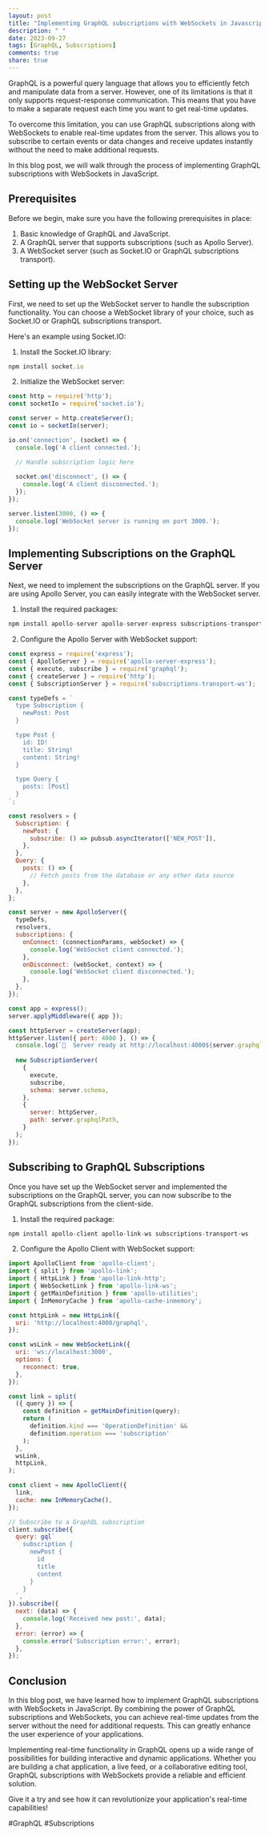 ```yaml
---
layout: post
title: "Implementing GraphQL subscriptions with WebSockets in Javascript"
description: " "
date: 2023-09-27
tags: [GraphQL, Subscriptions]
comments: true
share: true
---
```


GraphQL is a powerful query language that allows you to efficiently fetch and manipulate data from a server. However, one of its limitations is that it only supports request-response communication. This means that you have to make a separate request each time you want to get real-time updates.

To overcome this limitation, you can use GraphQL subscriptions along with WebSockets to enable real-time updates from the server. This allows you to subscribe to certain events or data changes and receive updates instantly without the need to make additional requests.

In this blog post, we will walk through the process of implementing GraphQL subscriptions with WebSockets in JavaScript.

## Prerequisites

Before we begin, make sure you have the following prerequisites in place:

1. Basic knowledge of GraphQL and JavaScript.
2. A GraphQL server that supports subscriptions (such as Apollo Server).
3. A WebSocket server (such as Socket.IO or GraphQL subscriptions transport).

## Setting up the WebSocket Server

First, we need to set up the WebSocket server to handle the subscription functionality. You can choose a WebSocket library of your choice, such as Socket.IO or GraphQL subscriptions transport.

Here's an example using Socket.IO:

1. Install the Socket.IO library:

```javascript
npm install socket.io
```

2. Initialize the WebSocket server:

```javascript
const http = require('http');
const socketIo = require('socket.io');

const server = http.createServer();
const io = socketIo(server);

io.on('connection', (socket) => {
  console.log('A client connected.');

  // Handle subscription logic here
  
  socket.on('disconnect', () => {
    console.log('A client disconnected.');
  });
});

server.listen(3000, () => {
  console.log('WebSocket server is running on port 3000.');
});
```

## Implementing Subscriptions on the GraphQL Server

Next, we need to implement the subscriptions on the GraphQL server. If you are using Apollo Server, you can easily integrate with the WebSocket server.

1. Install the required packages:

```javascript
npm install apollo-server apollo-server-express subscriptions-transport-ws
```

2. Configure the Apollo Server with WebSocket support:

```javascript
const express = require('express');
const { ApolloServer } = require('apollo-server-express');
const { execute, subscribe } = require('graphql');
const { createServer } = require('http');
const { SubscriptionServer } = require('subscriptions-transport-ws');

const typeDefs = `
  type Subscription {
    newPost: Post
  }

  type Post {
    id: ID!
    title: String!
    content: String!
  }

  type Query {
    posts: [Post]
  }
`;

const resolvers = {
  Subscription: {
    newPost: {
      subscribe: () => pubsub.asyncIterator(['NEW_POST']),
    },
  },
  Query: {
    posts: () => {
      // Fetch posts from the database or any other data source
    },
  },
};

const server = new ApolloServer({
  typeDefs,
  resolvers,
  subscriptions: {
    onConnect: (connectionParams, webSocket) => {
      console.log('WebSocket client connected.');
    },
    onDisconnect: (webSocket, context) => {
      console.log('WebSocket client disconnected.');
    },
  },
});

const app = express();
server.applyMiddleware({ app });

const httpServer = createServer(app);
httpServer.listen({ port: 4000 }, () => {
  console.log(`🚀  Server ready at http://localhost:4000${server.graphqlPath}`);
  
  new SubscriptionServer(
    {
      execute,
      subscribe,
      schema: server.schema,
    },
    {
      server: httpServer,
      path: server.graphqlPath,
    }
  );
});
```

## Subscribing to GraphQL Subscriptions

Once you have set up the WebSocket server and implemented the subscriptions on the GraphQL server, you can now subscribe to the GraphQL subscriptions from the client-side.

1. Install the required package:

```javascript
npm install apollo-client apollo-link-ws subscriptions-transport-ws
```

2. Configure the Apollo Client with WebSocket support:

```javascript
import ApolloClient from 'apollo-client';
import { split } from 'apollo-link';
import { HttpLink } from 'apollo-link-http';
import { WebSocketLink } from 'apollo-link-ws';
import { getMainDefinition } from 'apollo-utilities';
import { InMemoryCache } from 'apollo-cache-inmemory';

const httpLink = new HttpLink({
  uri: 'http://localhost:4000/graphql',
});

const wsLink = new WebSocketLink({
  uri: 'ws://localhost:3000',
  options: {
    reconnect: true,
  },
});

const link = split(
  ({ query }) => {
    const definition = getMainDefinition(query);
    return (
      definition.kind === 'OperationDefinition' &&
      definition.operation === 'subscription'
    );
  },
  wsLink,
  httpLink,
);

const client = new ApolloClient({
  link,
  cache: new InMemoryCache(),
});

// Subscribe to a GraphQL subscription
client.subscribe({
  query: gql`
    subscription {
      newPost {
        id
        title
        content
      }
    }
  `,
}).subscribe({
  next: (data) => {
    console.log('Received new post:', data);
  },
  error: (error) => {
    console.error('Subscription error:', error);
  },
});

```

## Conclusion

In this blog post, we have learned how to implement GraphQL subscriptions with WebSockets in JavaScript. By combining the power of GraphQL subscriptions and WebSockets, you can achieve real-time updates from the server without the need for additional requests. This can greatly enhance the user experience of your applications.

Implementing real-time functionality in GraphQL opens up a wide range of possibilities for building interactive and dynamic applications. Whether you are building a chat application, a live feed, or a collaborative editing tool, GraphQL subscriptions with WebSockets provide a reliable and efficient solution.

Give it a try and see how it can revolutionize your application's real-time capabilities!

#GraphQL #Subscriptions
